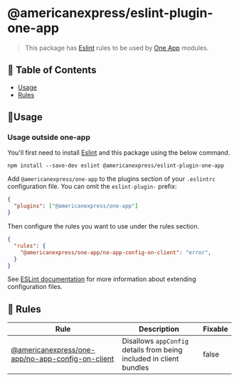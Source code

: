 # @americanexpress/eslint-plugin-one-app

> This package has [Eslint](https://eslint.org/) rules to be used by
[One App](https://github.com/americanexpress/one-app) modules.

## 📖 Table of Contents

* [Usage](#-packages)
* [Rules](#-rules)
  
## 🤹‍Usage

### Usage outside one-app

You'll first need to install [Eslint](https://eslint.org/) and this package using the below command.

`npm install --save-dev eslint @americanexpress/eslint-plugin-one-app`

Add `@americanexpress/one-app` to the plugins section of your `.eslintrc` configuration file. You
can omit the `eslint-plugin-` prefix:

```json
{
  "plugins": ["@americanexpress/one-app"]
}
```

Then configure the rules you want to use under the rules section.

```json
{
  "rules": {
    "@americanexpress/one-app/no-app-config-on-client": "error",
  }
}
```

See
[ESLint documentation](http://eslint.org/docs/user-guide/configuring#extending-configuration-files)
for more information about extending configuration files.

## 📜 Rules

| Rule                                                                                                                                 | Description                                                                            | Fixable |
|--------------------------------------------------------------------------------------------------------------------------------------|----------------------------------------------------------------------------------------|---------|
| [@americanexpress/one-app/no-app-config-on-client](./rules/no-app-config-on-client.docs.md)                              | Disallows `appConfig` details from being included in client bundles | false   |
